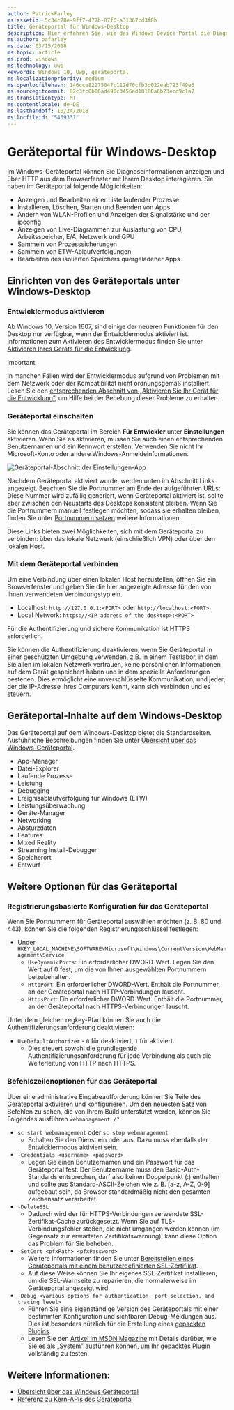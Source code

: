 ```yaml
---
author: PatrickFarley
ms.assetid: 5c34c78e-9ff7-477b-87f6-a31367cd3f8b
title: Geräteportal für Windows-Desktop
description: Hier erfahren Sie, wie das Windows Device Portal die Diagnose und Automatisierung auf dem Windows-Desktop öffnet.
ms.author: pafarley
ms.date: 03/15/2018
ms.topic: article
ms.prod: windows
ms.technology: uwp
keywords: Windows 10, Uwp, geräteportal
ms.localizationpriority: medium
ms.openlocfilehash: 146cce82275047c112d70cfb3d022eab723f49e6
ms.sourcegitcommit: 82c3fc0b06ad490c3456ad18180a6b23ecd9c1a7
ms.translationtype: MT
ms.contentlocale: de-DE
ms.lasthandoff: 10/24/2018
ms.locfileid: "5469331"
---
```

# <a name="device-portal-for-windows-desktop"></a>Geräteportal für Windows-Desktop



Im Windows-Geräteportal können Sie Diagnoseinformationen anzeigen und über HTTP aus dem Browserfenster mit Ihrem Desktop interagieren. Sie haben im Geräteportal folgende Möglichkeiten:
- Anzeigen und Bearbeiten einer Liste laufender Prozesse
- Installieren, Löschen, Starten und Beenden von Apps
- Ändern von WLAN-Profilen und Anzeigen der Signalstärke und der ipconfig
- Anzeigen von Live-Diagrammen zur Auslastung von CPU, Arbeitsspeicher, E/A, Netzwerk und GPU
- Sammeln von Prozesssicherungen
- Sammeln von ETW-Ablaufverfolgungen 
- Bearbeiten des isolierten Speichers quergeladener Apps

## <a name="set-up-device-portal-on-windows-desktop"></a>Einrichten von des Geräteportals unter Windows-Desktop

### <a name="turn-on-developer-mode"></a>Entwicklermodus aktivieren

Ab Windows 10, Version 1607, sind einige der neueren Funktionen für den Desktop nur verfügbar, wenn der Entwicklermodus aktiviert ist. Informationen zum Aktivieren des Entwicklermodus finden Sie unter [Aktivieren Ihres Geräts für die Entwicklung](../get-started/enable-your-device-for-development.md).

> [!IMPORTANT]
> In manchen Fällen wird der Entwicklermodus aufgrund von Problemen mit dem Netzwerk oder der Kompatibilität nicht ordnungsgemäß installiert. Lesen Sie den [entsprechenden Abschnitt von „Aktivieren Sie Ihr Gerät für die Entwicklung”](https://docs.microsoft.com/windows/uwp/get-started/enable-your-device-for-development#failure-to-install-developer-mode-package), um Hilfe bei der Behebung dieser Probleme zu erhalten.

### <a name="turn-on-device-portal"></a>Geräteportal einschalten

Sie können das Geräteportal im Bereich **Für Entwickler** unter **Einstellungen** aktivieren. Wenn Sie es aktivieren, müssen Sie auch einen entsprechenden Benutzernamen und ein Kennwort erstellen. Verwenden Sie nicht Ihr Microsoft-Konto oder andere Windows-Anmeldeinformationen. 

![Geräteportal-Abschnitt der Einstellungen-App](images/device-portal/device-portal-desk-settings.png) 

Nachdem Geräteportal aktiviert wurde, werden unten im Abschnitt Links angezeigt. Beachten Sie die Portnummer am Ende der aufgeführten URLs: Diese Nummer wird zufällig generiert, wenn Geräteportal aktiviert ist, sollte aber zwischen den Neustarts des Desktops konsistent bleiben. Wenn Sie die Portnummern manuell festlegen möchten, sodass sie erhalten bleiben, finden Sie unter [Portnummern setzen](device-portal-desktop.md#setting-port-numbers) weitere Informationen.

Diese Links bieten zwei Möglichkeiten, sich mit dem Geräteportal zu verbinden: über das lokale Netzwerk (einschließlich VPN) oder über den lokalen Host.

### <a name="connect-to-device-portal"></a>Mit dem Geräteportal verbinden

Um eine Verbindung über einen lokalen Host herzustellen, öffnen Sie ein Browserfenster und geben Sie die hier angezeigte Adresse für den von Ihnen verwendeten Verbindungstyp ein.

* Localhost: `http://127.0.0.1:<PORT>` oder `http://localhost:<PORT>`
* Local Network: `https://<IP address of the desktop>:<PORT>`

Für die Authentifizierung und sichere Kommunikation ist HTTPS erforderlich.

Sie können die Authentifizierung deaktivieren, wenn Sie Geräteportal in einer geschützten Umgebung verwenden, z.B. in einem Testlabor, in dem Sie allen im lokalen Netzwerk vertrauen, keine persönlichen Informationen auf dem Gerät gespeichert haben und in dem spezielle Anforderungen bestehen. Dies ermöglicht eine unverschlüsselte Kommunikation, und jeder, der die IP-Adresse Ihres Computers kennt, kann sich verbinden und es steuern.

## <a name="device-portal-content-on-windows-desktop"></a>Geräteportal-Inhalte auf dem Windows-Desktop

Das Geräteportal auf dem Windows-Desktop bietet die Standardseiten. Ausführliche Beschreibungen finden Sie unter [Übersicht über das Windows-Geräteportal](device-portal.md).

- App-Manager
- Datei-Explorer
- Laufende Prozesse
- Leistung
- Debugging
- Ereignisablaufverfolgung für Windows (ETW)
- Leistungsüberwachung
- Geräte-Manager
- Networking
- Absturzdaten
- Features
- Mixed Reality
- Streaming Install-Debugger
- Speicherort
- Entwurf

## <a name="more-device-portal-options"></a>Weitere Optionen für das Geräteportal
### <a name="registry-based-configuration-for-device-portal"></a>Registrierungsbasierte Konfiguration für das Geräteportal

Wenn Sie Portnummern für Geräteportal auswählen möchten (z. B. 80 und 443), können Sie die folgenden Registrierungsschlüssel festlegen:

- Under `HKEY_LOCAL_MACHINE\SOFTWARE\Microsoft\Windows\CurrentVersion\WebManagement\Service`
    - `UseDynamicPorts`: Ein erforderlicher DWORD-Wert. Legen Sie den Wert auf 0 fest, um die von Ihnen ausgewählten Portnummern beizubehalten.
    - `HttpPort`: Ein erforderlicher DWORD-Wert. Enthält die Portnummer, an der Geräteportal nach HTTP-Verbindungen lauscht.    
    - `HttpsPort`: Ein erforderlicher DWORD-Wert. Enthält die Portnummer, an der Geräteportal nach HTTPS-Verbindungen lauscht.
    
Unter dem gleichen regkey-Pfad können Sie auch die Authentifizierungsanforderung deaktivieren:
- `UseDefaultAuthorizer` - `0` für deaktiviert, `1` für aktiviert.  
    - Dies steuert sowohl die grundlegende Authentifizierungsanforderung für jede Verbindung als auch die Weiterleitung von HTTP nach HTTPS.  
    
### <a name="command-line-options-for-device-portal"></a>Befehlszeilenoptionen für das Geräteportal
Über eine administrative Eingabeaufforderung können Sie Teile des Geräteportal aktivieren und konfigurieren. Um den neuesten Satz von Befehlen zu sehen, die von Ihrem Build unterstützt werden, können Sie Folgendes ausführen `webmanagement /?`

- `sc start webmanagement` oder `sc stop webmanagement` 
    - Schalten Sie den Dienst ein oder aus. Dazu muss ebenfalls der Entwicklermodus aktiviert sein. 
- `-Credentials <username> <password>` 
    - Legen Sie einen Benutzernamen und ein Passwort für das Geräteportal fest. Der Benutzername muss den Basic-Auth-Standards entsprechen, darf also keinen Doppelpunkt (:) enthalten und sollte aus Standard-ASCII-Zeichen wie z. B. [a-z, A-Z, 0-9] aufgebaut sein, da Browser standardmäßig nicht den gesamten Zeichensatz verarbeitet.  
- `-DeleteSSL` 
    - Dadurch wird der für HTTPS-Verbindungen verwendete SSL-Zertifikat-Cache zurückgesetzt. Wenn Sie auf TLS-Verbindungsfehler stoßen, die nicht umgangen werden können (im Gegensatz zur erwarteten Zertifikatswarnung), kann diese Option das Problem für Sie beheben. 
- `-SetCert <pfxPath> <pfxPassword>`
    - Weitere Informationen finden Sie unter [Bereitstellen eines Geräteportals mit einem benutzerdefinierten SSL-Zertifikat](https://docs.microsoft.com/windows/uwp/debug-test-perf/device-portal-ssl).  
    - Auf diese Weise können Sie Ihr eigenes SSL-Zertifikat installieren, um die SSL-Warnseite zu reparieren, die normalerweise im Geräteportal angezeigt wird. 
- `-Debug <various options for authentication, port selection, and tracing level>`
    - Führen Sie eine eigenständige Version des Geräteportals mit einer bestimmten Konfiguration und sichtbaren Debug-Meldungen aus. Dies ist besonders nützlich für die Erstellung eines [gepackten Plugins](https://docs.microsoft.com/windows/uwp/debug-test-perf/device-portal-plugin). 
    - Lesen Sie den [Artikel im MSDN Magazine](https://msdn.microsoft.com/en-us/magazine/mt826332.aspx) mit Details darüber, wie Sie es als „System” ausführen können, um Ihr gepacktes Plugin vollständig zu testen.

## <a name="see-also"></a>Weitere Informationen:

* [Übersicht über das Windows Geräteportal](device-portal.md)
* [Referenz zu Kern-APIs des Geräteportal](https://docs.microsoft.com/windows/uwp/debug-test-perf/device-portal-api-core)
